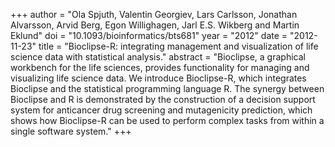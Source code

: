 +++
author = "Ola Spjuth, Valentin Georgiev, Lars Carlsson, Jonathan Alvarsson, Arvid Berg, Egon Willighagen, Jarl E.S. Wikberg and Martin Eklund"
doi = "10.1093/bioinformatics/bts681"
year = "2012"
date = "2012-11-23"
title = "Bioclipse-R: integrating management and visualization of life science data with statistical analysis."
abstract = "Bioclipse, a graphical workbench for the life sciences, provides functionality for managing and visualizing life science data. We introduce Bioclipse-R, which integrates Bioclipse and the statistical programming language R. The synergy between Bioclipse and R is demonstrated by the construction of a decision support system for anticancer drug screening and mutagenicity prediction, which shows how Bioclipse-R can be used to perform complex tasks from within a single software system."
+++
